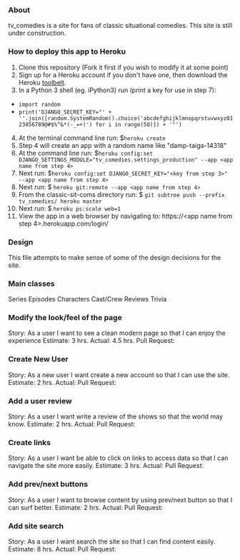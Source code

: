 ### About

tv_comedies is a site for fans of classic situational comedies. This site is still under construction.

### How to deploy this app to Heroku
1. Clone this repository (Fork it first if you wish to modify it at some point)
2. Sign up for a Heroku account if you don't have one, then download the Heroku [toolbelt](https://toolbelt.heroku.com/).
3. In a Python 3 shell (eg. iPython3) run (print a key for use in step 7):
  * `import random`
  * `print('DJANGO_SECRET_KEY="' + ''.join([random.SystemRandom().choice('abcdefghijklmnopqrstuvwxyz0123456789@#$%^&*(-_=+)') for i in range(50)]) + '"')`
4. At the terminal command line run: $`heroku create`
5. Step 4 will create an app with a random name like "damp-taiga-14318"
6. At the command line run: $`heroku config:set DJANGO_SETTINGS_MODULE="tv_comedies.settings_production" --app <app name from step 4>`
7. Next run: $`heroku config:set DJANGO_SECRET_KEY="<key from step 3>" --app <app name from step 4>`
8. Next run: $ `heroku git:remote --app <app name from step 4>`
9. From the classic-sit-coms directory run: $ `git subtree push --prefix tv_comedies/ heroku master`
10. Next run: $ `heroku ps:scale web=1`
11. View the app in a web browser by navigating to: https://<app name from step 4>.herokuapp.com/login/

### Design

This file attempts to make sense of some of the design decisions for the site.

### Main classes

Series
Episodes
Characters
Cast/Crew
Reviews
Trivia

### Modify the look/feel of the page
Story: As a user I want to see a clean modern page so that I can enjoy the experience
Estimate: 3 hrs.
Actual: 4.5 hrs.
Pull Request:

### Create New User
Story: As a new user I want create a new account so that I can use the site.
Estimate: 2 hrs.
Actual:
Pull Request:

### Add a user review
Story: As a user I want write a review of the shows so that the world may know.
Estimate: 2 hrs.
Actual:
Pull Request:

### Create links
Story: As a user I want be able to click on links to access data so that I can navigate the site more easily.
Estimate: 3 hrs.
Actual:
Pull Request:

### Add prev/next buttons
Story: As a user I want to browse content by using prev/next button so that I can surf better.
Estimate: 2 hrs.
Actual:
Pull Request:

### Add site search
Story: As a user I want search the site so that I can find content easily.
Estimate: 8 hrs.
Actual:
Pull Request:
